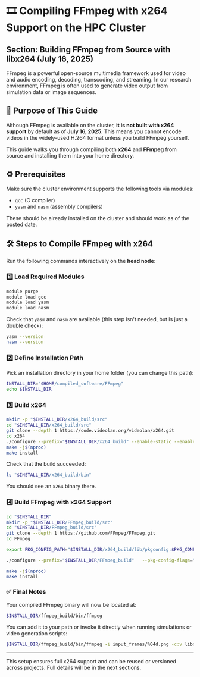 
# 🎞️ Compiling FFmpeg with x264 Support on the HPC Cluster  
## Section: Building FFmpeg from Source with libx264 (July 16, 2025)

FFmpeg is a powerful open-source multimedia framework used for video and audio encoding, decoding, transcoding, and streaming. In our research environment, FFmpeg is often used to generate video output from simulation data or image sequences.

## 🧭 Purpose of This Guide

Although FFmpeg is available on the cluster, **it is not built with x264 support** by default as of **July 16, 2025**. This means you cannot encode videos in the widely-used H.264 format unless you build FFmpeg yourself.

This guide walks you through compiling both **x264** and **FFmpeg** from source and installing them into your home directory.

## ⚙️ Prerequisites

Make sure the cluster environment supports the following tools via modules:

- `gcc` (C compiler)
- `yasm` and `nasm` (assembly compilers)

These should be already installed on the cluster and should work as of the posted date.

## 🛠️ Steps to Compile FFmpeg with x264

Run the following commands interactively on the **head node**:

### 1️⃣ Load Required Modules

```bash
module purge
module load gcc
module load yasm
module load nasm
```

Check that `yasm` and `nasm` are available (this step isn't needed, but is just a double check):

```bash
yasm --version
nasm --version
```

### 2️⃣ Define Installation Path

Pick an installation directory in your home folder (you can change this path):

```bash
INSTALL_DIR="$HOME/compiled_software/FFmpeg"
echo $INSTALL_DIR
```

### 3️⃣ Build x264

```bash
mkdir -p "$INSTALL_DIR/x264_build/src"
cd "$INSTALL_DIR/x264_build/src"
git clone --depth 1 https://code.videolan.org/videolan/x264.git
cd x264
./configure --prefix="$INSTALL_DIR/x264_build" --enable-static --enable-pic
make -j$(nproc)
make install
```

Check that the build succeeded:

```bash
ls "$INSTALL_DIR/x264_build/bin"
```

You should see an `x264` binary there.

### 4️⃣ Build FFmpeg with x264 Support

```bash
cd "$INSTALL_DIR"
mkdir -p "$INSTALL_DIR/FFmpeg_build/src"
cd "$INSTALL_DIR/FFmpeg_build/src"
git clone --depth 1 https://github.com/FFmpeg/FFmpeg.git
cd FFmpeg

export PKG_CONFIG_PATH="$INSTALL_DIR/x264_build/lib/pkgconfig:$PKG_CONFIG_PATH"

./configure --prefix="$INSTALL_DIR/FFmpeg_build"   --pkg-config-flags="--static"   --extra-cflags="-I$INSTALL_DIR/x264_build/include"   --extra-ldflags="-L$INSTALL_DIR/x264_build/lib"   --enable-gpl --enable-libx264 --enable-static --disable-shared

make -j$(nproc)
make install
```

### ✅ Final Notes

Your compiled FFmpeg binary will now be located at:

```bash
$INSTALL_DIR/ffmpeg_build/bin/ffmpeg
```

You can add it to your path or invoke it directly when running simulations or video generation scripts:

```bash
$INSTALL_DIR/ffmpeg_build/bin/ffmpeg -i input_frames/%04d.png -c:v libx264 output.mp4
```

---

This setup ensures full x264 support and can be reused or versioned across projects.
Full details will be in the next sections.
